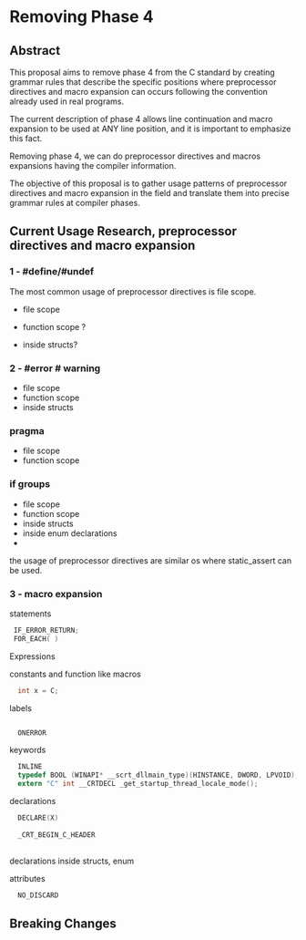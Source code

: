 # Removing Phase 4

## Abstract

This proposal aims to remove phase 4 from the C standard by creating grammar rules that describe the specific positions
where preprocessor directives and macro expansion can occurs following the convention already used in real programs.

The current description of phase 4 allows line continuation and macro expansion to be used at  ANY line position, and it is
important to emphasize this fact.

Removing phase 4, we can do preprocessor directives and macros expansions having the compiler information.

The objective of this proposal is to gather usage patterns of preprocessor directives and macro expansion in the field
and translate them into precise grammar rules at compiler phases.


## Current Usage Research, preprocessor directives and macro expansion

### 1 -  #define/#undef
The most common usage of preprocessor directives is file scope.

- file scope
 
- function scope ?
- inside structs?


### 2 -  #error # warning
- file scope
- function scope
- inside structs

### pragma 
- file scope
- function scope

### if groups
- file scope
- function scope
- inside structs 
- inside enum declarations
- 
the usage of preprocessor directives are similar os where static_assert can be used.

### 3 - macro expansion

statements

```c
 IF_ERROR_RETURN;
 FOR_EACH( )
```

Expressions

constants and function like macros

```c
  int x = C;
```

labels

```c

  ONERROR

```


keywords
```c
  INLINE
  typedef BOOL (WINAPI* __scrt_dllmain_type)(HINSTANCE, DWORD, LPVOID);
  extern "C" int __CRTDECL _get_startup_thread_locale_mode();
```

declarations
```c
  DECLARE(X)
  
  _CRT_BEGIN_C_HEADER
  
```
declarations inside structs, enum

attributes
```c
  NO_DISCARD
```



## Breaking Changes

